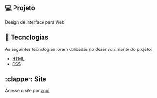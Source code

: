 ## :computer: Projeto
Design de interface para Web

## :rocket: Tecnologias

As seguintes tecnologias foram utilizadas no desenvolvimento do projeto:

- [HTML](https://devdocs.io/html/)
- [CSS](https://devdocs.io/css/)
  
<section class="Site">
<h2> :clapper: Site </h2>
<p> Acesse o site por <a href="https://carolinepolimeno.github.io/WebsiteSurf/"> aqui </a> </p>

<br>
